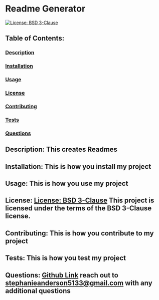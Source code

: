 # Readme Generator
   [![License: BSD 3-Clause](https://img.shields.io/badge/License-BSD%203--Clause-blue.svg)](https://opensource.org/licenses/BSD-3-Clause)
  ## Table of Contents: 
  
  ### [Description](#description)
  
  ### [Installation](#instalation)
  
  ### [Usage](#usage)
  
  ### [License](#license)
  
  ### [Contributing](#contributing)
  
  ### [Tests](#tests)
  
  ### [Questions](#questions)
  
  ## Description: This creates Readmes

  ## Installation: This is how you install my project

  ## Usage: This is how you use my project

  ## License:  [License: BSD 3-Clause](https://opensource.org/licenses/BSD-3-Clause) This project is licensed under the terms of the BSD 3-Clause license.
  
  ## Contributing: This is how you contribute to my project
  
  ## Tests: This is how you test my project
  
  ## Questions: [Github Link](github.com/git6548) reach out to stephanieanderson5133@gmail.com with any additional questions
